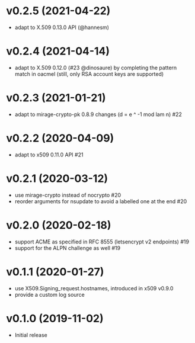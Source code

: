# v0.2.5 (2021-04-22)

* adapt to X.509 0.13.0 API (@hannesm)

# v0.2.4 (2021-04-14)

* adapt to X.509 0.12.0 (#23 @dinosaure) by completing the pattern match in
  oacmel (still, only RSA account keys are supported)

# v0.2.3 (2021-01-21)

* adapt to mirage-crypto-pk 0.8.9 changes (d = e ^ -1 mod lam n) #22

# v0.2.2 (2020-04-09)

* adapt to x509 0.11.0 API #21

# v0.2.1 (2020-03-12)

* use mirage-crypto instead of nocrypto #20
* reorder arguments for nsupdate to avoid a labelled one at the end #20

# v0.2.0 (2020-02-18)

* support ACME as specified in RFC 8555 (letsencrypt v2 endpoints) #19
* support for the ALPN challenge as well #19

# v0.1.1 (2020-01-27)

* use X509.Signing_request.hostnames, introduced in x509 v0.9.0
* provide a custom log source

# v0.1.0 (2019-11-02)

* Initial release